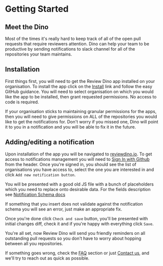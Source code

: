 # Getting Started

## Meet the Dino
Most of the times it's really hard to keep track of all of the open pull requests that require reviewers attention.
Dino can help your team to be productive by sending notifications to slack channel for all of the repositories your team maintains.

## Installation
First things first, you will need to get the Review Dino app installed on your organisation.
To install the app click on the [Install](https://github.com/apps/review-dino/installations/new) link and follow the easy GitHub guidance.
You will need to select organisation on which you would like the app to be installed, then grant requested permissions.
No access to code is required.

If your organisation sticks to maintaining granular permissions for the apps, then you will need to give permissions on ALL of the repositories you would like to get the notifications for.
Don't worry if you missed one, Dino will point it to you in a notification and you will be able to fix it in the future.

## Adding/editing a notification
Upon installation of the app you will be navigated to [reviewdino.io](http://reviewdino.io/installations).
To get access to notifications management you will need to [Sign In with Github](https://github.com/login/oauth/authorize?client_id=Iv1.c7900d8b0b671984&amp;return_url=http%3A%2F%2Freviewdino.io%2F%2Fsettings) from the header.
Once you're signed in, you should see the list of organisations you have access to, select the one you are interested in and click `Add new notification button`.

You will be presented with a good old JS file with a bunch of placeholders which you need to replace onto desirable data.
For the fields description see [Notification Schema docs](./docs/notification-schema)

If something that you insert does not validate against the notification schema you will see an error, just make an appropriate fix.

Once you're done click `Check and save` button, you'll be presented with initial changes diff, check it and if you're happy with everything click `Save`.

You're all set, now Review Dino will send you friendly reminders on all outstanding pull requests so you don't have to worry about hopping between all you repositories.

If something goes wrong, check the [FAQ](./docs/faq) section or just [Contact us](./docs/contacts), and we'll try to reach out as quick as possible.
